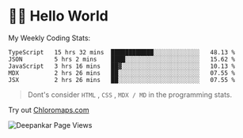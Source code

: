 # 👋🏽 Hello World 

<!--![Deepankar's github stats](https://github-readme-stats.vercel.app/api?username=Deep-Codes&count_private=true&show_icons=true&theme=radical)-->
My Weekly Coding Stats:

<!--START_SECTION:waka-->
```text
TypeScript   15 hrs 32 mins  ████████████░░░░░░░░░░░░░   48.13 % 
JSON         5 hrs 2 mins    ████░░░░░░░░░░░░░░░░░░░░░   15.62 % 
JavaScript   3 hrs 16 mins   ██▓░░░░░░░░░░░░░░░░░░░░░░   10.13 % 
MDX          2 hrs 26 mins   ██░░░░░░░░░░░░░░░░░░░░░░░   07.55 % 
JSX          2 hrs 26 mins   ██░░░░░░░░░░░░░░░░░░░░░░░   07.55 % 
```
<!--END_SECTION:waka-->

> Dont's consider `HTML` , `CSS` , `MDX / MD` in the programming stats.

Try out [Chloromaps.com](https://www.chloromaps.com/)

<p align="left"> <img src="https://komarev.com/ghpvc/?username=Deep-Codes&label=Views&color=blue&style=plastic" alt="Deepankar Page Views" /> </p>
